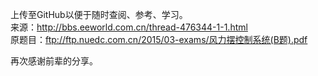 上传至GitHub以便于随时查阅、参考、学习。  
来源：http://bbs.eeworld.com.cn/thread-476344-1-1.html  
原题目：ftp://ftp.nuedc.com.cn/2015/03-exams/风力摆控制系统(B题).pdf  



再次感谢前辈的分享。
